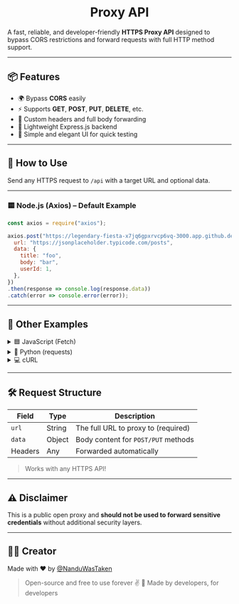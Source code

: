 <h1 align="center">Proxy API</h1>

A fast, reliable, and developer-friendly **HTTPS Proxy API** designed to bypass CORS restrictions and forward requests with full HTTP method support.


---

## 📦 Features

- 🌍 Bypass **CORS** easily  
- ⚡ Supports **GET**, **POST**, **PUT**, **DELETE**, etc.  
- 🔐 Custom headers and full body forwarding  
- 🚀 Lightweight Express.js backend  
- 🧩 Simple and elegant UI for quick testing  

---

## 📖 How to Use

Send any HTTPS request to `/api` with a target URL and optional data.

---

### 🟨 Node.js (Axios) – Default Example

```js
const axios = require("axios");

axios.post("https://legendary-fiesta-x7jq6gpxrvcp6vq-3000.app.github.dev/api", {
  url: "https://jsonplaceholder.typicode.com/posts",
  data: {
    title: "foo",
    body: "bar",
    userId: 1,
  },
})
.then(response => console.log(response.data))
.catch(error => console.error(error));
```

---

## 📂 Other Examples

<details>
  <summary>🟦 JavaScript (Fetch)</summary>

```js
fetch("https://legendary-fiesta-x7jq6gpxrvcp6vq-3000.app.github.dev/api", {
  method: "POST",
  headers: { "Content-Type": "application/json" },
  body: JSON.stringify({
    url: "https://jsonplaceholder.typicode.com/posts",
    data: {
      title: "foo",
      body: "bar",
      userId: 1,
    },
  }),
})
  .then((res) => res.json())
  .then(console.log);
```

</details>

<details>
  <summary>🐍 Python (requests)</summary>

```python
import requests

res = requests.post(
    "https://legendary-fiesta-x7jq6gpxrvcp6vq-3000.app.github.dev/api",
    json={
        "url": "https://jsonplaceholder.typicode.com/posts",
        "data": {
            "title": "foo",
            "body": "bar",
            "userId": 1
        }
    }
)

print(res.json())
```

</details>

<details>
  <summary>💻 cURL</summary>

```bash
curl -X POST 'https://legendary-fiesta-x7jq6gpxrvcp6vq-3000.app.github.dev/api' \
  -H "Content-Type: application/json" \
  -d '{
    "url": "https://jsonplaceholder.typicode.com/posts",
    "data": {
      "title": "foo",
      "body": "bar",
      "userId": 1
    }
  }'
```

</details>

---

## 🛠 Request Structure

| Field      | Type   | Description                         |
|------------|--------|-------------------------------------|
| `url`      | String | The full URL to proxy to (required) |
| `data`     | Object | Body content for `POST/PUT` methods |
| Headers    | Any    | Forwarded automatically             |

> Works with any HTTPS API!

---

## ⚠️ Disclaimer

This is a public open proxy and **should not be used to forward sensitive credentials** without additional security layers.

---

## 👨‍💻 Creator

Made with ❤️ by [@NanduWasTaken](https://github.com/NanduWasTaken)  
> Open-source and free to use forever ✌️
> 🔧 Made by developers, for developers  
